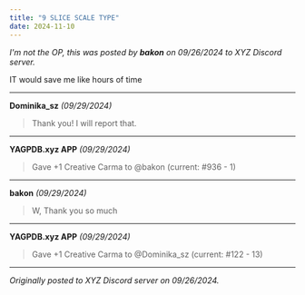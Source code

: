 ```yaml
---
title: "9 SLICE SCALE TYPE"
date: 2024-11-10
---
```


*I'm not the OP, this was posted by **bakon** on *09/26/2024* to XYZ Discord server.* 

IT would save me like hours of time


---
**Dominika_sz** *(09/29/2024)*  

> Thank you! I will report that.
> 

---
**YAGPDB.xyz APP** *(09/29/2024)*  

> Gave +1 Creative Carma to @bakon (current: #936 - 1)
> 

---
**bakon** *(09/29/2024)*  

> W, Thank you so much
> 

---
**YAGPDB.xyz APP** *(09/29/2024)*  

> Gave +1 Creative Carma to @Dominika_sz (current: #122 - 13)
> 

---

*Originally posted to XYZ Discord server on 09/26/2024.*